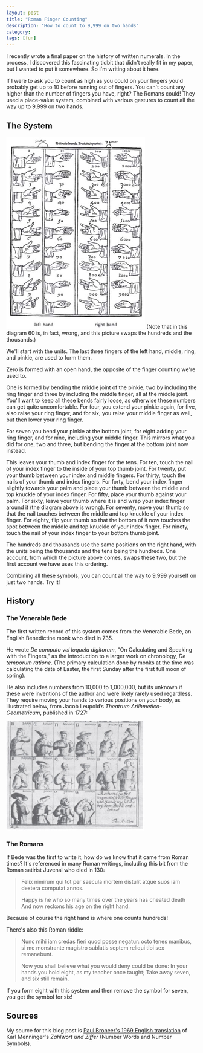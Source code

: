 ```yaml
---
layout: post
title: "Roman Finger Counting"
description: "How to count to 9,999 on two hands"
category:
tags: [fun]
---
```


I recently wrote a final paper on the history of written numerals.
In the process, I discovered this fascinating tidbit that didn't
really fit in my paper, but I wanted to put it somewhere.
So I'm writing about it here.

If I were to ask you to count as high as you could on your fingers
you'd probably get up to 10 before running out of fingers.
You can't count any higher than the number of fingers you have,
right? The Romans could! They used a place-value system, combined
with various gestures to count all the way up to 9,999 on two hands.

## The System
![Finger Counting](/assets/fingercounting.png)
(Note that in this diagram 60 is, in fact, wrong,
and this picture swaps the hundreds and the thousands.)

We'll start with the units.
The last three fingers of the left hand, middle, ring, and pinkie,
are used to form them.

Zero is formed with an open hand, the opposite of the finger
counting we're used to.

One is formed by bending the middle joint of the pinkie,
two by including the ring finger and three by including the
middle finger, all at the middle joint.
You'll want to keep all these bends fairly loose, as otherwise
these numbers can get quite uncomfortable.
For four, you extend your pinkie again, for five, also raise your
ring finger, and for six, you raise your middle finger as well, but
then lower your ring finger.

For seven you bend your pinkie at the bottom joint, for eight
adding your ring finger, and for nine, including your middle
finger. This mirrors what you did for one, two and three, but
bending the finger at the bottom joint now instead.

This leaves your thumb and index finger for the tens.
For ten, touch the nail of your index finger to the inside of your top thumb
joint.
For twenty, put your thumb between your index and middle fingers.
For thirty, touch the nails of your thumb and index fingers.
For forty, bend your index finger slightly towards your palm
and place your thumb between the middle and top knuckle of your
index finger.
For fifty, place your thumb against your palm.
For sixty, leave your thumb where it is and wrap your index
finger around it (the diagram above is wrong).
For seventy, move your thumb so that the nail touches between the
middle and top knuckle of your index finger.
For eighty, flip your thumb so that the bottom of it now
touches the spot between the middle and top knuckle of your index
finger.
For ninety, touch the nail of your index finger to your bottom
thumb joint.

The hundreds and thousands use the same positions on the right
hand, with the units being the thousands and the tens being the
hundreds. One account, from which the picture above comes, swaps
these two, but the first account we have uses this ordering.

Combining all these symbols, you can count all the way to 9,999
yourself on just two hands. Try it!

## History
### The Venerable Bede
The first written record of this system comes from the Venerable
Bede, an English Benedictine monk who died in 735.

He wrote *De computo vel loquela digitorum*,
"On Calculating and Speaking with the Fingers," as the introduction
to a larger work on chronology, *De temporum ratione*.
(The primary calculation done by monks at the time was calculating
the date of Easter, the first Sunday after the first full moon of
spring).

He also includes numbers from 10,000 to 1,000,000, but its unknown if these
were inventions of the author and were likely rarely used
regardless. They require moving your hands to various positions on your body,
as illustrated below, from Jacob Leupold’s *Theatrum Arilhmetico-Geometricum*,
published in 1727:

![Finger Counting with Large Numbers](/assets/largefingercounting.png)

### The Romans
If Bede was the first to write it, how do we know that it came from Roman times?
It's referenced in many Roman writings, including this bit from the Roman
satirist Juvenal who died in 130:

> Felix nimirum qui tot per saecula mortem
> distulit atque suos iam dextera computat annos.
> 
> Happy is he who so many times over the years has cheated death
> And now reckons his age on the right hand.

Because of course the right hand is where one counts hundreds!

There's also this Roman riddle:
> Nunc mihi iam credas fieri quod posse negatur:
> octo tenes manibus, si me monstrante magistro
> sublatis septem reliqui tibi sex remanebunt.
> 
> Now you shall believe what you would deny could be done:
> In your hands you hold eight, as my teacher once taught;
> Take away seven, and six still remain.

If you form eight with this system and then remove the symbol for seven, you
get the symbol for six!

## Sources
My source for this blog post is
[Paul Broneer's 1969 English translation](https://www.amazon.com/Number-Words-Symbols-Cultural-History/dp/0486270963)
of Karl Menninger's *Zahlwort und Ziffer* (Number Words and Number Symbols).
